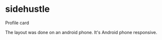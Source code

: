 # sidehustle
Profile card

The layout was done on an android phone. 
It's Android phone responsive.
